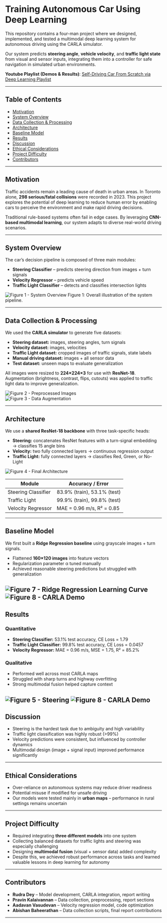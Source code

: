 # Training Autonomous Car Using Deep Learning

This repository contains a four-man project where we designed, implemented, and tested a multimodal deep learning system for autonomous driving using the CARLA simulator.  

Our system predicts **steering angle**, **vehicle velocity**, and **traffic light state** from visual and sensor inputs, integrating them into a controller for safe navigation in simulated urban environments.

**Youtube Playlist (Demos & Results)**: [Self-Driving Car From Scratch via Deep Learning Playlist](https://www.youtube.com/playlist?list=PLWa51KwS8CLPrlXvMp4ajFXH5BXsZTA4P)

---

## Table of Contents
- [Motivation](#motivation)
- [System Overview](#system-overview)
- [Data Collection & Processing](#data-collection--processing)
- [Architecture](#architecture)
- [Baseline Model](#baseline-model)
- [Results](#results)
- [Discussion](#discussion)
- [Ethical Considerations](#ethical-considerations)
- [Project Difficulty](#project-difficulty)
- [Contributors](#contributors)

---

## Motivation
Traffic accidents remain a leading cause of death in urban areas. In Toronto alone, **298 serious/fatal collisions** were recorded in 2023. This project explores the potential of deep learning to reduce human error by enabling cars to perceive the environment and make rapid driving decisions.

Traditional rule-based systems often fail in edge cases. By leveraging **CNN-based multimodal learning**, our system adapts to diverse real-world driving scenarios.

---

## System Overview
The car’s decision pipeline is composed of three main modules:
- **Steering Classifier** – predicts steering direction from images + turn signals  
- **Velocity Regressor** – predicts vehicle speed  
- **Traffic Light Classifier** – detects and classifies intersection lights  

![Figure 1 - System Overview](LaTex/5%20-%20Final%20Report/newPic.png) Figure 1: Overall illustration of the system pipeline.

---

## Data Collection & Processing
We used the **CARLA simulator** to generate five datasets:
- **Steering dataset:** images, steering angles, turn signals  
- **Velocity dataset:** images, velocities  
- **Traffic Light dataset:** cropped images of traffic signals, state labels  
- **Manual driving dataset:** images + all sensor data  
- **Test dataset:** unseen maps to evaluate generalization  

All images were resized to **224×224×3** for use with **ResNet-18**.  
Augmentation (brightness, contrast, flips, cutouts) was applied to traffic light data to improve generalization.

![Figure 2 - Preprocessed Images](LaTex/5%20-%20Final%20Report/example%20of%20images%20in%20dataset.png)  
![Figure 3 - Data Augmentation](LaTex/5%20-%20Final%20Report/Data%20Augmentation.png)

---

## Architecture
We use a **shared ResNet-18 backbone** with three task-specific heads:

- **Steering:** concatenates ResNet features with a turn-signal embedding → classifies 15 angle bins  
- **Velocity:** two fully connected layers → continuous regression output  
- **Traffic Light:** fully connected layers → classifies Red, Green, or No-Light  

![Figure 4 - Final Architecture](LaTex/5%20-%20Final%20Report/GoogleDrawingPrimaryArchyDiagram.jpg)

| Module              | Accuracy / Error |
|---------------------|------------------|
| Steering Classifier | 83.9% (train), 53.1% (test) |
| Traffic Light       | 99.9% (train), 99.8% (test) |
| Velocity Regressor  | MAE = 0.96 m/s, R² = 0.85 |

---

## Baseline Model
We first built a **Ridge Regression baseline** using grayscale images + turn signals.  
- Flattened **160×120 images** into feature vectors  
- Regularization parameter α tuned manually  
- Achieved reasonable steering predictions but struggled with generalization  

![Figure 7 - Ridge Regression Learning Curve](LaTex/5%20-%20Final%20Report/model4learningcurve.png)  
![Figure 8 - CARLA Demo](LaTex/5%20-%20Final%20Report/model4demo.png)
---

## Results
### Quantitative
- **Steering Classifier:** 53.1% test accuracy, CE Loss = 1.79  
- **Traffic Light Classifier:** 99.8% test accuracy, CE Loss = 0.0457  
- **Velocity Regressor:** MAE = 0.96 m/s, MSE = 1.75, R² = 85.2%  

### Qualitative
- Performed well across most CARLA maps  
- Struggled with sharp turns and highway overfitting  
- Strong multimodal fusion helped capture context  

![Figure 5 - Steering](LaTex/5%20-%20Final%20Report/qualittative.png)
![Figure 8 - CARLA Demo](LaTex/5%20-%20Final%20Report/model4demo.png)
---

## Discussion
- Steering is the hardest task due to ambiguity and high variability  
- Traffic light classification was highly robust (>99%)  
- Velocity predictions were consistent, but influenced by controller dynamics  
- Multimodal design (image + signal input) improved performance significantly  

---

## Ethical Considerations
- Over-reliance on autonomous systems may reduce driver readiness  
- Potential misuse if modified for unsafe driving  
- Our models were tested mainly in **urban maps** – performance in rural settings remains uncertain  

---

## Project Difficulty
- Required integrating **three different models** into one system  
- Collecting balanced datasets for traffic lights and steering was especially challenging  
- Designing **multimodal fusion** (visual + sensor data) added complexity  
- Despite this, we achieved robust performance across tasks and learned valuable lessons in deep learning for autonomy  

---

## Contributors
- **Rudra Dey** – Model development, CARLA integration, report writing  
- **Pravin Kalaivannan** – Data collection, preprocessing, report sections  
- **Aadavan Vasudevan** – Velocity regression model, code optimization  
- **Abishan Baheerathan** – Data collection scripts, final report contributions  

---
